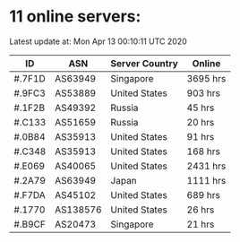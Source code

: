 # 11 online servers:

Latest update at: Mon Apr 13 00:10:11 UTC 2020

| ID | ASN | Server Country | Online |
| -- | --- | -------------- | ------ |
| #.7F1D | AS63949 | Singapore | 3695 hrs |
| #.9FC3 | AS53889 | United States | 903 hrs |
| #.1F2B | AS49392 | Russia | 45 hrs |
| #.C133 | AS51659 | Russia | 20 hrs |
| #.0B84 | AS35913 | United States | 91 hrs |
| #.C348 | AS35913 | United States | 168 hrs |
| #.E069 | AS40065 | United States | 2431 hrs |
| #.2A79 | AS63949 | Japan | 1111 hrs |
| #.F7DA | AS45102 | United States | 689 hrs |
| #.1770 | AS138576 | United States | 26 hrs |
| #.B9CF | AS20473 | Singapore | 21 hrs |

